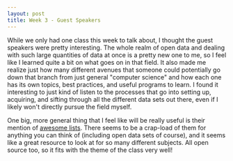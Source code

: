 ```yaml
---
layout: post
title: Week 3 - Guest Speakers
---
```


While we only had one class this week to talk about, I thought the guest speakers were pretty interesting. The whole realm of open data and dealing with such large quantities of data at once is a pretty new one to me, so I feel like I learned quite a bit on what goes on in that field. It also made me realize just how many different avenues that someone could potentially go down that branch from just general "computer science" and how each one has its own topics, best practices, and useful programs to learn. I found it interesting to just kind of listen to the processes that go into setting up, acquiring, and sifting through all the different data sets out there, even if I likely won't directly pursue the field myself.

One big, more general thing that I feel like will be really useful is their mention of [awesome lists](https://github.com/sindresorhus/awesome). There seems to be a crap-load of them for anything you can think of (including open data sets of course), and it seems like a great resource to look at for so many different subjects. All open source too, so it fits with the theme of the class very well!
